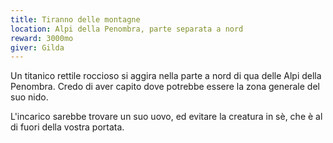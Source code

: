```yaml
---
title: Tiranno delle montagne
location: Alpi della Penombra, parte separata a nord  
reward: 3000mo
giver: Gilda
---
```

<div class="dialogue">
    <div class="icon chestibor"></div>
    <p>Un titanico rettile roccioso si aggira nella parte a nord di qua delle Alpi della Penombra. Credo di aver capito dove potrebbe essere la zona generale del suo nido.</p>
</div>
<div class="dialogue">
    <div class="icon kynthea"></div>
    <p>L'incarico sarebbe trovare un suo uovo, ed evitare la creatura in sè, che è al di fuori della vostra portata.</p>
</div>

